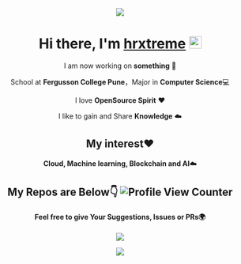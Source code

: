 <div align="center">
  <img align="center" src="https://media1.giphy.com/media/13HgwGsXF0aiGY/giphy.gif" />
<h1>Hi there, I'm <a href="https://www.profylo.com/hrxtreme">hrxtreme</a> <img src="https://media.giphy.com/media/hvRJCLFzcasrR4ia7z/giphy.gif" width="25px"> </h1>
  
I am now working on **something** 🐧

School at **Fergusson College Pune**，Major in **Computer Science**💻

I love **OpenSource Spirit** ❤️

I like to gain and Share **Knowledge** ☁️

## My interest❤️ 

**Cloud, Machine learning, Blockchain and AI**☁️


## My Repos are Below👇 ![Profile View Counter](https://komarev.com/ghpvc/?username=hrxtreme)

#### Feel free to give Your Suggestions, Issues or PRs🌍

<img  src="https://github-readme-stats.vercel.app/api?username=hrxtreme&show_icons=true&theme=tokyonight&icon_color=6392DF">
<p align="center">
<img src="https://media.giphy.com/media/137EaR4vAOCn1S/giphy.gif" />
   </p>

</div>

